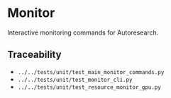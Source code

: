 # Monitor

Interactive monitoring commands for Autoresearch.

## Traceability

- `../../tests/unit/test_main_monitor_commands.py`
- `../../tests/unit/test_monitor_cli.py`
- `../../tests/unit/test_resource_monitor_gpu.py`
